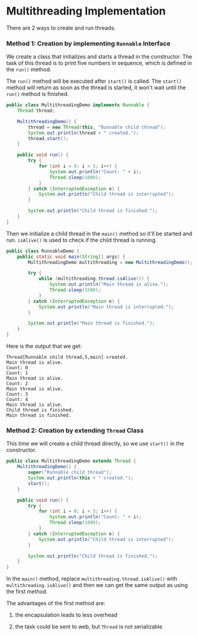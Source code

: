 # Multithreading Implementation

There are 2 ways to create and run threads.

### Method 1: Creation by implementing `Runnable` Interface

We create a class that initializes and starts a thread in the constructor. The task of this thread is to print five numbers in sequence, which is defined in the `run()` method. 

The `run()` method will be executed after `start()` is called. The `start()` method will return as soon as the thread is started, it won't wait until the `run()` method is finished.

```java
public class MultithreadingDemo implements Runnable {
    Thread thread;

    MultithreadingDemo() {
        thread = new Thread(this, "Runnable child thread");
        System.out.println(thread + " created.");
        thread.start();
    }

    public void run() {
        try {
            for (int i = 0; i < 5; i++) {
                System.out.println("Count: " + i);
                Thread.sleep(1000);
            }
        } catch (InterruptedException e) {
            System.out.println("Child thread is interrupted");
        }

        System.out.println("Child thread is finished.");
    }
}
```

Then we initialize a child thread in the `main()` method so it'll be started and run. `isAlive()` is used to check if the child thread is running.

```java
public class RunnableDemo {
    public static void main(String[] args) {
        MultithreadingDemo multithreading = new MultithreadingDemo();

        try {
            while (multithreading.thread.isAlive()) {
                System.out.println("Main thread is alive.");
                Thread.sleep(1500);
            }
        } catch (InterruptedException e) {
            System.out.println("Main thread is interrupted.");
        }

        System.out.println("Main thread is finished.");
    }
}
```

Here is the output that we get:

```
Thread[Runnable child thread,5,main] created.
Main thread is alive.
Count: 0
Count: 1
Main thread is alive.
Count: 2
Main thread is alive.
Count: 3
Count: 4
Main thread is alive.
Child thread is finished.
Main thread is finished.
```

### Method 2: Creation by extending `Thread` Class

This time we will create a child thread directly, so we use `start()` in the constructor.

```java
public class MultithreadingDemo extends Thread {
    MultithreadingDemo() {
        super("Runnable child thread");
        System.out.println(this + " created.");
        start();
    }

    public void run() {
        try {
            for (int i = 0; i < 5; i++) {
                System.out.println("Count: " + i);
                Thread.sleep(1000);
            }
        } catch (InterruptedException e) {
            System.out.println("Child thread is interrupted");
        }

        System.out.println("Child thread is finished.");
    }
}
```

In the `main()` method, replace `multithreading.thread.isAlive()` with `multithreading.isAlive()` and then we can get the same output as using the first method.

The advantages of the first method are:

1. the encapsulation leads to less overhead

2. the task could be sent to web, but `Thread` is not serializable
